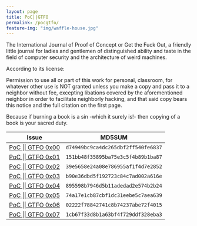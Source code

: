 ```yaml
---
layout: page
title: PoC||GTFO
permalink: /pocgtfo/
feature-img: "img/waffle-house.jpg"
---
```

The International Journal of Proof of Concept or Get the Fuck Out, a friendly little journal for ladies and gentlemen of distinguished ability and taste in the field of computer security and the architecture of weird machines.

According to its license:

>
Permission to use all or part of this work for personal, classroom, for whatever other use is NOT granted unless you make a copy and pass it to a neighbor without fee, excepting libations covered by the aforementioned neighbor in order to facilitate neighborly hacking, and that said copy bears this notice and the full citation on the first page.
>
Because if burning a book is a sin -which it surely is!- then copying of a book is your sacred duty.

|Issue|MD5SUM|
|---|-----|
|<a href ="https://github.com/mvdwoord/Static/blob/master/pocorgtfo/pocorgtfo00.pdf">PoC \|\| GTFO 0x00</a>| `d74949bc9ca4dc265dbf2ff540fe6837` |
|<a href ="https://github.com/mvdwoord/Static/blob/master/pocorgtfo/pocorgtfo01.pdf">PoC \|\| GTFO 0x01</a>| `151bb48f35895ba75e3c5f4b89b1ba87` |
|<a href ="https://github.com/mvdwoord/Static/blob/master/pocorgtfo/pocorgtfo02.pdf">PoC \|\| GTFO 0x02</a>| `39e5658e24a08e786955af1f4d7e2852` |
|<a href ="https://github.com/mvdwoord/Static/blob/master/pocorgtfo/pocorgtfo03.pdf">PoC \|\| GTFO 0x03</a>| `b90e36dbd5f192723c84c7ad002a616e` |
|<a href ="https://github.com/mvdwoord/Static/blob/master/pocorgtfo/pocorgtfo04.pdf">PoC \|\| GTFO 0x04</a>| `895598b7946d5b11adedad2e574b2b24` |
|<a href ="https://github.com/mvdwoord/Static/blob/master/pocorgtfo/pocorgtfo05.pdf">PoC \|\| GTFO 0x05</a>| `74a17e1cb87cbf1dc31eebe5c7aea639` |
|<a href ="https://github.com/mvdwoord/Static/blob/master/pocorgtfo/pocorgtfo06.pdf">PoC \|\| GTFO 0x06</a>| `02222f78842741c8b74237abe72f4015` |
|<a href ="https://github.com/mvdwoord/Static/blob/master/pocorgtfo/pocorgtfo07.pdf">PoC \|\| GTFO 0x07</a>| `1cb67f33d8b1a63bf4f729ddf328eba3` |